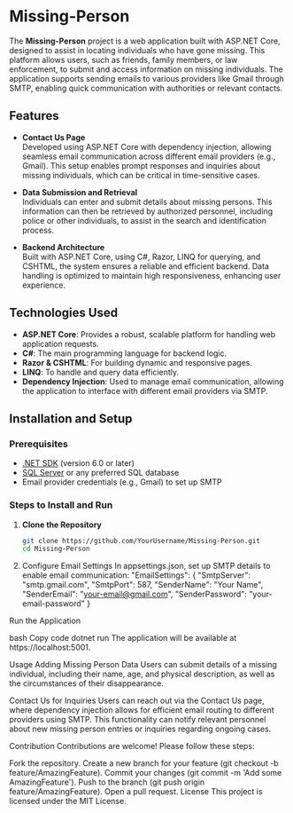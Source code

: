 # Missing-Person

The **Missing-Person** project is a web application built with ASP.NET Core, designed to assist in locating individuals who have gone missing. This platform allows users, such as friends, family members, or law enforcement, to submit and access information on missing individuals. The application supports sending emails to various providers like Gmail through SMTP, enabling quick communication with authorities or relevant contacts.

## Features

- **Contact Us Page**  
  Developed using ASP.NET Core with dependency injection, allowing seamless email communication across different email providers (e.g., Gmail). This setup enables prompt responses and inquiries about missing individuals, which can be critical in time-sensitive cases.

- **Data Submission and Retrieval**  
  Individuals can enter and submit details about missing persons. This information can then be retrieved by authorized personnel, including police or other individuals, to assist in the search and identification process.

- **Backend Architecture**  
  Built with ASP.NET Core, using C#, Razor, LINQ for querying, and CSHTML, the system ensures a reliable and efficient backend. Data handling is optimized to maintain high responsiveness, enhancing user experience.

## Technologies Used

- **ASP.NET Core**: Provides a robust, scalable platform for handling web application requests.
- **C#**: The main programming language for backend logic.
- **Razor & CSHTML**: For building dynamic and responsive pages.
- **LINQ**: To handle and query data efficiently.
- **Dependency Injection**: Used to manage email communication, allowing the application to interface with different email providers via SMTP.

## Installation and Setup

### Prerequisites

- [.NET SDK](https://dotnet.microsoft.com/download) (version 6.0 or later)
- [SQL Server](https://www.microsoft.com/en-us/sql-server) or any preferred SQL database
- Email provider credentials (e.g., Gmail) to set up SMTP

### Steps to Install and Run

1. **Clone the Repository**
   ```bash
   git clone https://github.com/YourUsername/Missing-Person.git
   cd Missing-Person
2. Configure Email Settings
In appsettings.json, set up SMTP details to enable email communication:
"EmailSettings": {
    "SmtpServer": "smtp.gmail.com",
    "SmtpPort": 587,
    "SenderName": "Your Name",
    "SenderEmail": "your-email@gmail.com",
    "SenderPassword": "your-email-password"
}

Run the Application

bash
Copy code
dotnet run
The application will be available at https://localhost:5001.

Usage
Adding Missing Person Data
Users can submit details of a missing individual, including their name, age, and physical description, as well as the circumstances of their disappearance.

Contact Us for Inquiries
Users can reach out via the Contact Us page, where dependency injection allows for efficient email routing to different providers using SMTP. This functionality can notify relevant personnel about new missing person entries or inquiries regarding ongoing cases.

Contribution
Contributions are welcome! Please follow these steps:

Fork the repository.
Create a new branch for your feature (git checkout -b feature/AmazingFeature).
Commit your changes (git commit -m 'Add some AmazingFeature').
Push to the branch (git push origin feature/AmazingFeature).
Open a pull request.
License
This project is licensed under the MIT License.

